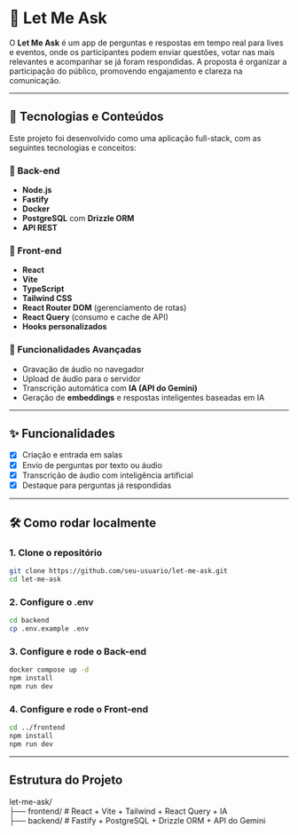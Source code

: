 # 💬 Let Me Ask

O **Let Me Ask** é um app de perguntas e respostas em tempo real para lives e eventos, onde os participantes podem enviar questões, votar nas mais relevantes e acompanhar se já foram respondidas. A proposta é organizar a participação do público, promovendo engajamento e clareza na comunicação.

---

## 🚀 Tecnologias e Conteúdos

Este projeto foi desenvolvido como uma aplicação full-stack, com as seguintes tecnologias e conceitos:

### 🔧 Back-end

- **Node.js**
- **Fastify**
- **Docker**
- **PostgreSQL** com **Drizzle ORM**
- **API REST**

### 🎨 Front-end

- **React**
- **Vite**
- **TypeScript**
- **Tailwind CSS**
- **React Router DOM** (gerenciamento de rotas)
- **React Query** (consumo e cache de API)
- **Hooks personalizados**

### 🎤 Funcionalidades Avançadas

- Gravação de áudio no navegador
- Upload de áudio para o servidor
- Transcrição automática com **IA (API do Gemini)**
- Geração de **embeddings** e respostas inteligentes baseadas em IA

---

## ✨ Funcionalidades

- [x] Criação e entrada em salas
- [x] Envio de perguntas por texto ou áudio
- [x] Transcrição de áudio com inteligência artificial
- [x] Destaque para perguntas já respondidas

---

## 🛠️ Como rodar localmente

### 1. Clone o repositório

```bash
git clone https://github.com/seu-usuario/let-me-ask.git
cd let-me-ask
```

### 2. Configure o .env
```bash
cd backend
cp .env.example .env
```

### 3. Configure e rode o Back-end

```bash
docker compose up -d
npm install
npm run dev
```

### 4. Configure e rode o Front-end

```bash
cd ../frontend
npm install
npm run dev
```

---

## Estrutura do Projeto

let-me-ask/<br>
├── frontend/ # React + Vite + Tailwind + React Query + IA<br>
├── backend/ # Fastify + PostgreSQL + Drizzle ORM + API do Gemini<br>
